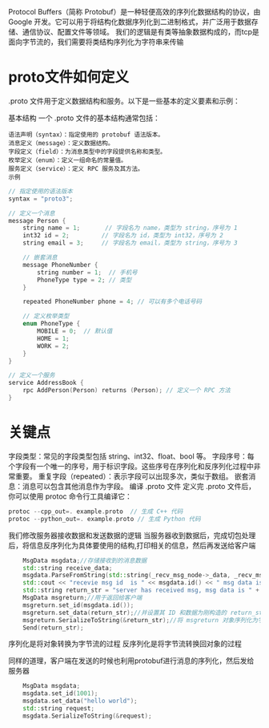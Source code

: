 Protocol Buffers（简称 Protobuf）是一种轻便高效的序列化数据结构的协议，由 Google 开发。它可以用于将结构化数据序列化到二进制格式，并广泛用于数据存储、通信协议、配置文件等领域。 我们的逻辑是有类等抽象数据构成的，而tcp是面向字节流的，我们需要将类结构序列化为字符串来传输
# proto文件如何定义
.proto 文件用于定义数据结构和服务。以下是一些基本的定义要素和示例：

基本结构
一个 .proto 文件的基本结构通常包括：

    语法声明（syntax）：指定使用的 protobuf 语法版本。
    消息定义（message）：定义数据结构。
    字段定义（field）：为消息类型中的字段提供名称和类型。
    枚举定义（enum）：定义一组命名的常量值。
    服务定义（service）：定义 RPC 服务及其方法。
    示例
```cpp
// 指定使用的语法版本
syntax = "proto3";

// 定义一个消息
message Person {
    string name = 1;       // 字段名为 name，类型为 string，序号为 1
    int32 id = 2;         // 字段名为 id，类型为 int32，序号为 2
    string email = 3;     // 字段名为 email，类型为 string，序号为 3

    // 嵌套消息
    message PhoneNumber {
        string number = 1;  // 手机号
        PhoneType type = 2; // 类型
    }

    repeated PhoneNumber phone = 4; // 可以有多个电话号码

    // 定义枚举类型
    enum PhoneType {
        MOBILE = 0;  // 默认值
        HOME = 1;
        WORK = 2;
    }
}

// 定义一个服务
service AddressBook {
    rpc AddPerson(Person) returns (Person); // 定义一个 RPC 方法
}
```
# 关键点
字段类型：常见的字段类型包括 string、int32、float、bool 等。
字段序号：每个字段有一个唯一的序号，用于标识字段。这些序号在序列化和反序列化过程中非常重要。
重复字段（repeated）：表示字段可以出现多次，类似于数组。
嵌套消息：消息可以包含其他消息作为字段。
编译 .proto 文件
定义完 .proto 文件后，你可以使用 protoc 命令行工具编译它：
```cpp
protoc --cpp_out=. example.proto  // 生成 C++ 代码
protoc --python_out=. example.proto // 生成 Python 代码
```
我们修改服务器接收数据和发送数据的逻辑 当服务器收到数据后，完成切包处理后，将信息反序列化为具体要使用的结构,打印相关的信息，然后再发送给客户端
```cpp
    MsgData msgdata;//存储接收到的消息数据
    std::string receive_data;
    msgdata.ParseFromString(std::string(_recv_msg_node->_data, _recv_msg_node->_total_len));//解析后，msgdata 对象中现在包含了接收到的消息的信息。
    std::cout << "recevie msg id  is " << msgdata.id() << " msg data is " << msgdata.data() << endl;//输出接收到的消息
    std::string return_str = "server has received msg, msg data is " + msgdata.data();//建一个字符串 return_str，用于返回给客户端
    MsgData msgreturn;//用于返回给客户端
    msgreturn.set_id(msgdata.id());
    msgreturn.set_data(return_str);//并设置其 ID 和数据为刚构造的 return_str
    msgreturn.SerializeToString(&return_str);//将 msgreturn 对象序列化为字节流.并存储在 return_str
    Send(return_str);
```

序列化是将对象转换为字节流的过程
反序列化是将字节流转换回对象的过程

同样的道理，客户端在发送的时候也利用protobuf进行消息的序列化，然后发给服务器
```cpp
    MsgData msgdata;
    msgdata.set_id(1001);
    msgdata.set_data("hello world");
    std::string request;
    msgdata.SerializeToString(&request);
```